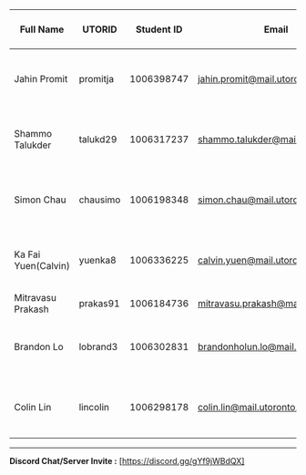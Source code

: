 | Full Name | UTORID | Student ID | Email | Best Way to Contact | Discord Username|
|-----------|--------|------------|-------|---------------------|------------------
|Jahin Promit |promitja |1006398747 |jahin.promit@mail.utoronto.ca |Discord DM<br/> (647) 921-4904 |Jahin#0413|
|Shammo Talukder |talukd29 |1006317237 |shammo.talukder@mail.utoronto.ca |Discord DM<br/> (647) 607-7637 |nov20#1468|
|Simon Chau |chausimo |1006198348 |simon.chau@mail.utoronto.ca |Discord DM<br/> (647) 761-7112 |pog#2397|
|Ka Fai Yuen(Calvin) |yuenka8 |1006336225 |calvin.yuen@mail.utoronto.ca |Discord DM<br/> (647) 939-3983 |Kapparino#2474|
|Mitravasu Prakash |prakas91 |1006184736 |mitravasu.prakash@mail.utoronto.ca |Discord DM<br/>|MX2#5872|
|Brandon Lo|lobrand3 |1006302831 |brandonholun.lo@mail.utoronto.ca  |Discord DM<br/> (647) 677-2777|Blo#9665|
|Colin Lin |lincolin |1006298178|colin.lin@mail.utoronto.ca |Discord DM<br/>647 470 9183|l3noire#2037|



---
**Discord Chat/Server Invite :** [https://discord.gg/gYf9jWBdQX]